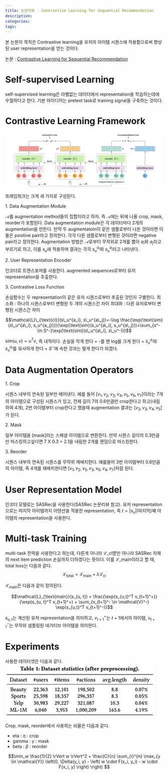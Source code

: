 ```yaml
---
title: 논문리뷰 - Contrastive Learning for Sequential Recommendation
description:
categories:
tags:
---
```


본 논문의 목적은 Contrastive learning을 유저의 아이템 시퀀스에 적용함으로써 향상된 user representation을 얻는 것이다.

논문 : [Contrastive Learning for Sequential Recommendation](https://arxiv.org/pdf/2010.14395.pdf)

# Self-supervised Learning
self-supervised learning은 라벨없는 데이터에서 representation을 학습하는데에 우월하다고 한다. 기본 아이디어는 pretext task로 training signal을 구축하는 것이다. 

# Contrastive Learning Framework


![0](/assets/images/cl4rec_framework.png)

프레임워크는 크게 세 가지로 구성된다.

1\. Data Augmentation Module


$\mathcal{A}$를 augmentation method들의 집합이라고 하자. 즉 $\mathcal{A}$에는 뒤에 나올 crop, mask, reorder가 포함된다. 
Data augmentation module은 각 데이터마다 2개의 augmentation을 만든다. 만약 두 augmentatoin이 같은 샘플로부터 나온 것이라면 이 둘은 positive pair라고 정의한다. 각각 다른 샘플로부터 변형된 것이라면 negative pair라고 정의한다. Augmentation 방법은 $\mathcal{A}$로부터 무작위로 2개를 뽑아 $a_i$와 $a_j$라고 부르기로 하고, 이를 $s_u$에 적용하며 결과는 각각 $s_u^{a_i}$와 $s_u^{a_j}$라고 나타낸다. 

2\. User Representation Encoder


인코더로 트랜스포머를 사용한다. augmented sequences로부터 유저 representation을 추출한다.

3\. Contrastive Loss Function


손실함수는 두 representation이 같은 유저 시퀀스로부터 추출된 것인지 구별한다.
최소화 : 하나의 시퀀스로부터 변형된 두 개의 시퀀스간 차이
최대화 : 다른 유저로부터 변형된 시퀀스간 차이

$$\mathcal{L}\_{\text{cl}}(s\_u^{a_i}, s\_u^{a\_j})=-\log \frac{\exp(\text{sim}(s\_u^{a\_i}, s_u^{a_j}))}{\exp(\text{sim}(s_u^{a\_i}, s_u^{a\_j}))+\sum_{s^- \in S^-}\exp(\text{sim}(s\_u^{a\_i}, s\_u^-))}$$

$sim(u, v)=u^Tv$, 즉 내적이다. 손실을 작게 한다 = -를 뗀 log를 크게 한다 = $s_u^{a_i}$와 $s_u^{a_i}$를 유사하게 한다 + $S^-$에 속한 것과는 멀게 한다가 되겠다.

# Data Augmentation Operators

1\. Crop


시퀀스 내부의 연속된 일부만 떼어낸다. 예를 들어 $[v_1, v_2, v_3, v_4, v_5, v_6, v_7]$이라는 7개의 아이템으로 구성된 시퀀스가 있고, 전체 길이 7의 0.6만큼만 crop한다고 하고(내림하여 4개), 2번 아이템부터 crop한다고 했을때 augmentation 결과는 $[v_2, v_3, v_4, v_5]$가 된다.

2\. Mask


일부 아이템을 [mask]라는 스페셜 아이템으로 변환한다. 만약 시퀀스 길이의 0.3만큼만 마스킹하고싶다면 7 X 0.3 = 2.1을 내림한 2개를 랜덤으로 마스킹한다.

3\. Reorder


시퀀스 내부의 연속된 시퀀스를 무작위 재배치한다. 예를들어 3번 아이템부터 0.6만큼의 아이템, 즉 4개를 재배치한다면 $[v_1, v_2, v_5, v_3, v_6, v_4, v_7]$처럼 된다.

# User Representation Model
인코더 모델로는 SASRec을 사용한다(SASRec 논문리뷰 참고). 유저 representation으로는 마지막 아이템까지 어텐션을 적용한 representation, 즉 $t=|s_u|$(마지막)째 아이템의 representation을 사용한다.

# Multi-task Training
multi-task 전략을 사용한다고 하는데, 다른게 아니라 $\mathcal{L}\_{\text{cl}}$뿐만 아니라 SASRec 자체의 next item prediction 손실까지 더하겠다는 뜻이다. 이를 $\mathcal{L}\_{\text{main}}$이라고 할 때, total loss는 다음과 같다.
$$\mathcal{L}_{\text{total}} = \mathcal{L}_{\text{main}} + \lambda \mathcal{L}_{\text{cl}}$$

$\mathcal{L}_{\text{main}}$은 다음과 같이 정의된다.

$$\mathcal{L}_{\text{main}}(s_{u, t}) = \frac{\exp(s_{u,t}^T v_{t+1}^+)}{\exp(s_{u, t}^T v_{t+1}^+) + \sum_{v_{t+1}^- \in \mathcal{V}^-} \exp(s_{u,t}^T v_{t+1}^-)}$$

$s_{u, t}$는 계산된 유저 representation을 의미하고, $v_{t+1}^+$는 $t+1$에서의 아이템, $v_{t+1}^-$는 무작위 샘플링된 네거티브 아이템을 의미한다.

# Experiments

사용한 데이터셋은 다음과 같다.
![1](/assets/images/cl4srec_dataset_statistics.png)

Crop, mask, reorder에서 사용하는 비율은 다음과 같다.
- eta : $\eta$ : crop
- gamma : $\gamma$ : mask
- beta : $\beta$ : reorder


$$\min_w \frac{1}{2} \rVert w \rVert^2 + \frac{C}{n} \sum_{i}^{n} \max_{y \in \mathcal{Y}} \left(0, \Delta(y_i, y) - \left( w \cdot F(x_i, y_i) - w \cdot F(x_i, y) \right) \right) $$